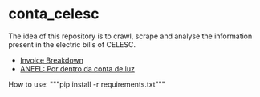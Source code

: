 # conta_celesc
The idea of this repository is to crawl, scrape and analyse the information present in the electric bills of CELESC.

<ul>
  <li><a href='http://bit.ly/2Nl25Ul'>Invoice Breakdown</a></li>
  <li><a href='https://bit.ly/1ToFUZy'>ANEEL: Por dentro da conta de luz</a></li>
</ul>

How to use:
"""pip install -r requirements.txt"""
